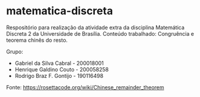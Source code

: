 # matematica-discreta
Respositório para realização da atividade extra da disciplina Matemática Discreta 2 da Universidade de Brasília. Conteúdo trabalhado: Congruência e teorema chinês do resto.

Grupo:
  - Gabriel da Silva Cabral - 200018001
  - Henrique Galdino Couto - 200058258
  - Rodrigo Braz F. Gontijo - 190116498

Fonte: https://rosettacode.org/wiki/Chinese_remainder_theorem
